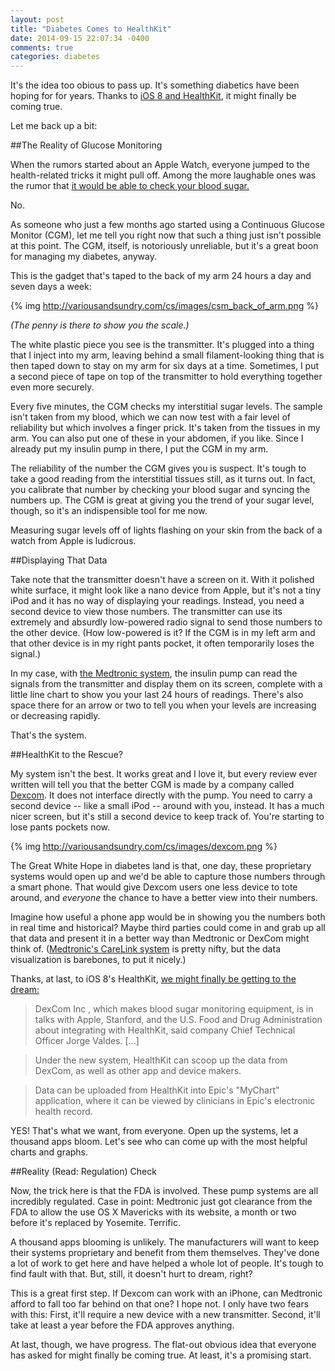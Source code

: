```yaml
---
layout: post
title: "Diabetes Comes to HealthKit"
date: 2014-09-15 22:07:34 -0400
comments: true
categories: diabetes
---
```

It's the idea too obious to pass up.  It's something diabetics have been hoping for for years.  Thanks to [iOS 8 and HealthKit](https://www.apple.com/ios/whats-new/health/), it might finally be coming true.  

Let me back up a bit:

##The Reality of Glucose Monitoring

When the rumors started about an Apple Watch, everyone jumped to the health-related tricks it might pull off.  Among the more laughable ones was the rumor that [it would be able to check your blood sugar.](http://macdailynews.com/2014/06/20/apples-iwatch-awaits-fda-approval-device-to-include-blood-glucose-sweat-analysis-sensors/)

No.

As someone who just a few months ago started using a Continuous Glucose Monitor (CGM), let me tell you right now that such a thing just isn't possible at this point.  The CGM, itself, is notoriously unreliable, but it's a great boon for managing my diabetes, anyway. 

This is the gadget that's taped to the back of my arm 24 hours a day and seven days a week:

{% img http://variousandsundry.com/cs/images/csm_back_of_arm.png %}

*(The penny is there to show you the scale.)*

The white plastic piece you see is the transmitter.  It's plugged into a thing that I inject into my arm, leaving behind a small filament-looking thing that is then taped down to stay on my arm for six days at a time. Sometimes, I put a second piece of tape on top of the transmitter to hold everything together even more securely.

Every five minutes, the CGM checks my interstitial sugar levels.  The sample isn't taken from my blood, which we can now test with a fair level of reliability but which involves a finger prick.  It's taken from the tissues in my arm.  You can also put one of these in your abdomen, if you like. Since I already put my insulin pump in there, I put the CGM in my arm.

The reliability of the number the CGM gives you is suspect.  It's tough to take a good reading from the interstitial tissues still, as it turns out.  In fact, you calibrate that number by checking your blood sugar and syncing the numbers up.  The CGM is great at giving you the trend of your sugar level, though, so it's an indispensible tool for me now.  

Measuring sugar levels off of lights flashing on your skin from the back of a watch from Apple is ludicrous.


##Displaying That Data

Take note that the transmitter doesn't have a screen on it.  With it polished white surface, it might look like a nano device from Apple, but it's not a tiny iPod and it has no way of displaying your readings.  Instead, you need a second device to view those numbers.  The transmitter can use its extremely and absurdly low-powered radio signal to send those numbers to the other device.  (How low-powered is it?  If the CGM is in my left arm and that other device is in my right pants pocket, it often temporarily loses the signal.)

In my case, with [the Medtronic system](http://www.medtronicdiabetes.com/treatment-and-products/minimed-530g-diabetes-system-with-enlite), the insulin pump can read the signals from the transmitter and display them on its screen, complete with a little line chart to show you your last 24 hours of readings.  There's also space there for an arrow or two to tell you when your levels are increasing or decreasing rapidly.

That's the system.

##HealthKit to the Rescue?

My system isn't the best.  It works great and I love it, but every review ever written will tell you that the better CGM is made by a company called [Dexcom](http://dexcom.com).  It does not interface directly with the pump.  You need to carry a second device -- like a small iPod -- around with you, instead. It has a much nicer screen, but it's still a second device to keep track of.  You're starting to lose pants pockets now.

{% img http://variousandsundry.com/cs/images/dexcom.png %}

The Great White Hope in diabetes land is that, one day, these proprietary systems would open up and we'd be able to capture those numbers through a smart phone.  That would give Dexcom users one less device to tote around, and *everyone* the chance to have a better view into their numbers.  

Imagine how useful a phone app would be in showing you the numbers both in real time and historical?  Maybe third parties could come in and grab up all that data and present it in a better way than Medtronic or DexCom might think of.  ([Medtronic's CareLink system](http://www.medtronicdiabetes.com/treatment-and-products/carelink-personal-diabetes-software) is pretty nifty, but the data visualization is barebones, to put it nicely.)

Thanks, at last, to iOS 8's HealthKit, [we might finally be getting to the dream:](http://news.yahoo.com/exclusive-two-apple-medical-trials-shed-light-healthkit-110526873--finance.html;_ylt=AwrTWf0fERdUaxkAXEjQtDMD)

> DexCom Inc , which makes blood sugar monitoring equipment, is in talks with Apple, Stanford, and the U.S. Food and Drug Administration about integrating with HealthKit, said company Chief Technical Officer Jorge Valdes. [...]

> Under the new system, HealthKit can scoop up the data from DexCom, as well as other app and device makers.

> Data can be uploaded from HealthKit into Epic's "MyChart" application, where it can be viewed by clinicians in Epic's electronic health record.

YES!  That's what we want, from everyone.  Open up the systems, let a thousand apps bloom.  Let's see who can come up with the most helpful charts and graphs.  

##Reality (Read: Regulation) Check

Now, the trick here is that the FDA is involved.  These pump systems are all incredibly regulated.  Case in point: Medtronic just got clearance from the FDA to allow the use OS X Mavericks with its website, a month or two before it's replaced by Yosemite. Terrific.

A thousand apps blooming is unlikely.  The manufacturers will want to keep their systems proprietary and benefit from them themselves.  They've done a lot of work to get here and have helped a whole lot of people. It's tough to find fault with that.  But, still, it doesn't hurt to dream, right?

This is a great first step. If Dexcom can work with an iPhone, can Medtronic afford to fall too far behind on that one?  I hope not.  I only have two fears with this: First, it'll require a new device with a new transmitter. Second, it'll take at least a year before the FDA approves anything.

At last, though, we have progress.  The flat-out obvious idea that everyone has asked for might finally be coming true.  At least, it's a promising start.
